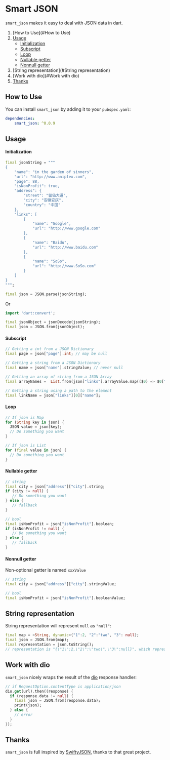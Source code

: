 # Smart JSON

`smart_json` makes it easy to deal with JSON data in dart.

1. [How to Use](#How to Use)
2. [Usage](#usage)
   - [Initialization](#initialization)
   - [Subscript](#subscript)
   - [Loop](#loop)
   - [Nullable getter](#Nullable-getter)
   - [Nonnull getter](#Nonnull-getter)
3. [String representation](#String representation)
4. [Work with dio](#Work with dio)
5. [Thanks](#Thanks)

## How to Use

You can install `smart_json` by adding it to your `pubspec.yaml`:

```yaml
dependencies:
    smart_json: ^0.0.9
```

## Usage

#### Initialization

```dart
final jsonString = """
{
    "name": "in the garden of sinners",
    "url": "http://www.aniplex.com",
    "page": 88,
    "isNonProfit": true,
    "address": {
        "street": "留仙大道",
        "city": "安徽安庆",
        "country": "中国"
    },
    "links": [
        {
            "name": "Google",
            "url": "http://www.google.com"
        },
        {
            "name": "Baidu",
            "url": "http://www.baidu.com"
        },
        {
            "name": "SoSo",
            "url": "http://www.SoSo.com"
        }
    ]
}
""";
```

```dart
final json = JSON.parse(jsonString);
```

Or

```dart
import 'dart:convert';

final jsonObject = jsonDecode(jsonString);
final json = JSON.from(jsonObject);
```

#### Subscript

```dart
// Getting a int from a JSON Dictionary
final page = json["page"].int; // may be null
```

```dart
// Getting a string from a JSON Dictionary
final name = json["name"].stringValue; // never null
```

```dart
// Getting an array of string from a JSON Array
final arrayNames =  List.from(json["links"].arrayValue.map(($0) => $0["name"].stringValue));
```

```dart
// Getting a string using a path to the element
final linkName = json["links"][0]["name"];
```

#### Loop

```dart
// If json is Map
for (String key in json) {
  JSON value = json[key];
  // Do something you want
}
```

```dart
// If json is List
for (final value in json) {
  // Do something you want
}
```

#### Nullable getter

```dart
// string
final city = json["address"]["city"].string;
if (city != null) {
   // Do something you want
} else {
   // fallback
}
```

```dart
// bool
final isNonProfit = json["isNonProfit"].boolean;
if (isNonProfit != null) {
   // Do something you want
} else {
   // fallback
}
```

#### Nonnull getter

Non-optional getter is named `xxxValue`

```dart
// string
final city = json["address"]["city"].stringValue;
```

```dart
// bool
final isNonProfit = json["isNonProfit"].booleanValue;
```

## String representation
String representation will represent `null` as `"null"`:
```dart
final map = <String, dynamic>{"1":2, "2":"two", "3": null};
final json = JSON.from(map);
final representation = json.toString();
// representation is "{\"1\":2,\"2\":\"two\",\"3\":null}", which represents {"1":2,"2":"two","3":null}
```

## Work with dio

`smart_json` nicely wraps the result of the [dio](https://github.com/flutterchina/dio) response handler:

```dart
// if RequestOption.contentType is application/json
dio.get(url).then((response) {
  if (response.data != null) {
    final json = JSON.from(response.data);
    print(json);
  } else {
    // error
  }
});
```

## Thanks
`smart_json` is full inspired by [SwiftyJSON](https://github.com/SwiftyJSON/SwiftyJSO), thanks to that great project.